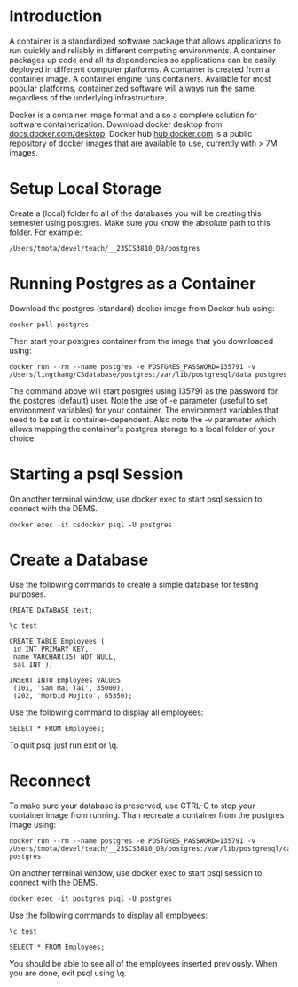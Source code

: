 # Introduction

A container is a standardized software package that allows applications to run quickly and reliably in different computing environments​. A container packages up code and all its dependencies so applications can be easily deployed in different computer platforms. A container is created from a container image. A container engine runs containers​. Available for most popular platforms, containerized software will always run the same, regardless of the underlying infrastructure. 

Docker is a container image format and also a complete solution for software containerization. Download docker desktop from [docs.docker.com/desktop](https://docs.docker.com/desktop). Docker hub [hub.docker.com](https://hub.docker.com) is a public repository of docker images that are available to use, currently with > 7M images. 

# Setup Local Storage

Create a (local) folder fo all of the databases you will be creating this semester using postgres. Make sure you know the absolute path to this folder. For example: 

```
/Users/tmota/devel/teach/__23SCS3810_DB/postgres
```

# Running Postgres as a Container

Download the postgres (standard) docker image from Docker hub using: 

```
docker pull postgres
```

Then start your postgres container from the image that you downloaded using: 

```
docker run --rm --name postgres -e POSTGRES_PASSWORD=135791 -v /Users/lingthang/CSdatabase/postgres:/var/lib/postgresql/data postgres
```

The command above will start postgres using 135791 as the password for the postgres (default) user.  Note the use of -e parameter (useful to set environment variables) for your container. The environment variables that need to be set is container-dependent. Also note the -v parameter which allows mapping the container's postgres storage to a local folder of your choice. 

# Starting a psql Session

On another terminal window, use docker exec to start psql session to connect with the DBMS. 

```
docker exec -it csdocker psql -U postgres
```

# Create a Database 

Use the following commands to create a simple database for testing purposes. 

```
CREATE DATABASE test;

\c test

CREATE TABLE Employees (
 id INT PRIMARY KEY,
 name VARCHAR(35) NOT NULL,
 sal INT ); 

INSERT INTO Employees VALUES
 (101, 'Sam Mai Tai', 35000),
 (202, 'Morbid Mojito', 65350); 
```

Use the following command to display all employees: 

```
SELECT * FROM Employees;
```

To quit psql just run exit or \q. 

# Reconnect

To make sure your database is preserved, use CTRL-C to stop your container image from running. Than recreate a container from the postgres image using:  

```
docker run --rm --name postgres -e POSTGRES_PASSWORD=135791 -v /Users/tmota/devel/teach/__23SCS3810_DB/postgres:/var/lib/postgresql/data postgres
```

On another terminal window, use docker exec to start psql session to connect with the DBMS. 

```
docker exec -it postgres psql -U postgres
```

Use the following commands to display all employees: 

```
\c test 

SELECT * FROM Employees;
```

You should be able to see all of the employees inserted previously. When you are done, exit psql using \q. 
